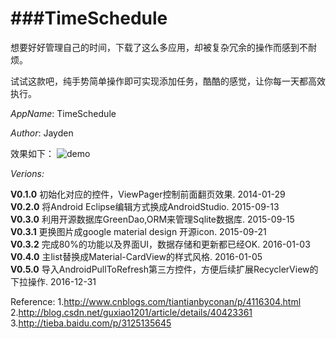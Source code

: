 ###TimeSchedule
============
想要好好管理自己的时间，下载了这么多应用，却被复杂冗余的操作而感到不耐烦。

试试这款吧，纯手势简单操作即可实现添加任务，酷酷的感觉，让你每一天都高效执行。

*AppName*: TimeSchedule

*Author*: Jayden

效果如下：
![demo](http://heiheimonkey.com/wp-content/uploads/2016/01/timeschedule_1713.gif)

*Verions:*

**V0.1.0**  初始化对应的控件，ViewPager控制前面翻页效果. 2014-01-29  
**V0.2.0**  将Android Eclipse编辑方式换成AndroidStudio. 2015-09-13  
**V0.3.0**  利用开源数据库GreenDao,ORM来管理Sqlite数据库. 2015-09-15  
**V0.3.1**  更换图片成google material design 开源icon. 2015-09-21  
**V0.3.2**  完成80%的功能以及界面UI，数据存储和更新都已经OK. 2016-01-03  
**V0.4.0**  主list替换成Material-CardView的样式风格. 2016-01-05   
**V0.5.0**  导入AndroidPullToRefresh第三方控件，方便后续扩展RecyclerView的下拉操作. 2016-12-31


Reference:
1.http://www.cnblogs.com/tiantianbyconan/p/4116304.html   
2.http://blog.csdn.net/guxiao1201/article/details/40423361   
3.http://tieba.baidu.com/p/3125135645   
